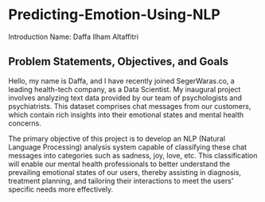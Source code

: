 # Predicting-Emotion-Using-NLP
Introduction Name: Daffa Ilham Altaffitri
## Problem Statements, Objectives, and Goals
Hello, my name is Daffa, and I have recently joined SegerWaras.co, a leading health-tech company, as a Data Scientist. My inaugural project involves analyzing text data provided by our team of psychologists and psychiatrists. This dataset comprises chat messages from our customers, which contain rich insights into their emotional states and mental health concerns.

The primary objective of this project is to develop an NLP (Natural Language Processing) analysis system capable of classifying these chat messages into categories such as sadness, joy, love, etc. This classification will enable our mental health professionals to better understand the prevailing emotional states of our users, thereby assisting in diagnosis, treatment planning, and tailoring their interactions to meet the users' specific needs more effectively.
